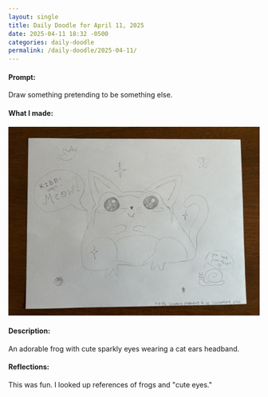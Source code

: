```yaml
---
layout: single
title: Daily Doodle for April 11, 2025
date: 2025-04-11 18:32 -0500
categories: daily-doodle
permalink: /daily-doodle/2025-04-11/
---
```

#### Prompt: 
Draw something pretending to be something else.

#### What I made:
<a href="/assets/images/doodles/doodle-2025-04-11-IMG_2040.HEIC.jpg" target="_blank" class="post-image-link">
  <img src="/assets/images/doodles/doodle-2025-04-11-IMG_2040.HEIC.jpg" alt="Daily Doodle for April 11, 2025" class="post-image">
</a>

#### Description:
An adorable frog with cute sparkly eyes wearing a cat ears headband.

#### Reflections: 
This was fun. I looked up references of frogs and "cute eyes."

